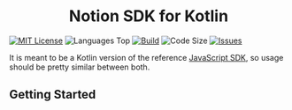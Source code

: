 <!-- markdownlint-disable -->
<div align="center">
    <h1>Notion SDK for Kotlin</h1>
</div>
<!-- markdownlint-enable -->

[![MIT License](https://img.shields.io/github/license/motui/notion-sdk-kotlin)](https://github.com/motui/notion-sdk-kotlin/blob/main/LICENSE)
![Languages Top](https://img.shields.io/github/languages/top/motui/notion-sdk-kotlin)
[![Build](https://github.com/motui/notion-sdk-kotlin/actions/workflows/build.yml/badge.svg?branch=main)](https://github.com/motui/notion-sdk-kotlin/actions/workflows/build.yml)
![Code Size](https://img.shields.io/github/languages/code-size/motui/notion-sdk-kotlin)
[![Issues](https://img.shields.io/bitbucket/issues-raw/motui/notion-sdk-kotlin)](https://github.com/motui/notion-sdk-kotlin/issues)

It is meant to be a Kotlin version of the reference [JavaScript SDK](https://github.com/makenotion/notion-sdk-js), so
usage should be pretty similar between both.

## Getting Started